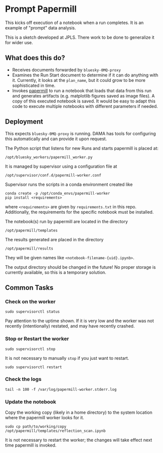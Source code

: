# Prompt Papermill

This kicks off execution of a notebook when a run completes. It is an example of
"prompt" data analysis.

This is a sketch developed at JPLS. There work to be done to generalize it for
wider use.

## What does this do?

* Receives documents forwarded by ``bluesky-0MQ-proxy``
* Examines the Run Start document to determine if it can do anything with it.
  Currently, it looks at the ``plan_name``, but it could grow to be more
  sophisticated in time.
* Invokes [papermill](https://papermill.readthedocs.io/en/latest/) to run a
  notebook that loads that data from this run and generates artifacts (e.g.
  matplotlib figures saved as image files). A copy of this executed notebook is
  saved. It would be easy to adapt this code to execute multiple notebooks with
  different parameters if needed.

## Deployment

This expects `bluesky-0MQ-proxy` is running. DAMA has tools for configuring
this automatically and can provide it upon request.

The Python script that listens for new Runs and starts papermill is placed at:

```
/opt/bluesky_workers/papermill_worker.py
```

It is managed by supervisor using a configuration file at

```
/opt/supervisor/conf.d/papermill-worker.conf
```

Supervisor runs the scripts in a conda environment created like

```
conda create -p /opt/conda_envs/papermill-worker
pip install <requirements>
```

where `<requirements>` are given by `requirements.txt` in this repo.
Additionally, the requirements for the specific notebook must be installed.

The notebook(s) run by papermill are located in the directory

```
/opt/papermill/templates
```

The results generated are placed in the directory

```
/opt/papermill/results
```

They will be given names like `<notebook-filename-{uid}.ipynb>`.

The output directory should be changed in the future! No proper storage is
currently available, so this is a temporary solution.

## Common Tasks

### Check on the worker

```
sudo supervisorctl status
```

Pay attention to the uptime shown. If it is very low and the worker was not
recently (intentionally) restated, and may have recently crashed.

### Stop or Restart the worker

```
sudo supervisorctl stop
```

It is not necessary to manually `stop` if you just want to restart.

```
sudo supervisorctl restart
```

### Check the logs

```
tail -n 100 -f /var/log/papermill-worker.stderr.log 
```

### Update the notebook

Copy the working copy (likely in a home directory) to the system location where
the papermill worker looks for it.

```
sudo cp path/to/working/copy /opt/papermill/templates/reflection_scan.ipynb
```

It is not necessary to restart the worker; the changes will take effect next
time papermill is invoked.
